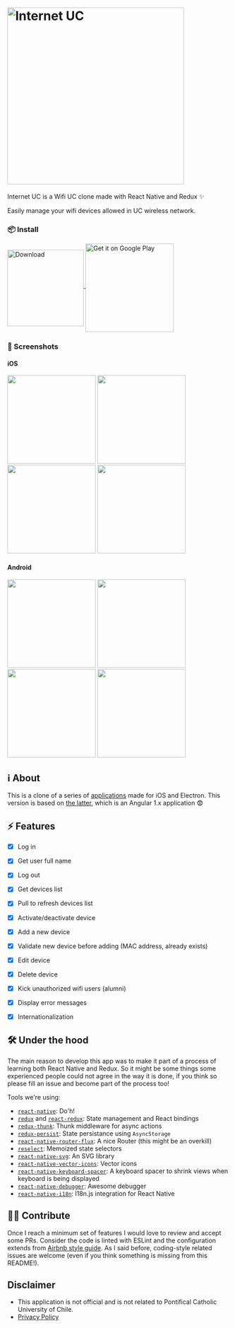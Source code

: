 # <img src="http://i.imgur.com/hahGLVQ.png" width="400" alt="Internet UC">

Internet UC is a Wifi UC clone made with React Native and Redux ✨

Easily manage your wifi devices allowed in UC wireless network.

### 📦 Install

 <a href="https://itunes.apple.com/us/app/internet-uc/id1211757367?ls=1&mt=8" style="height:78px" ><img alt="Download" src="http://linkmaker.itunes.apple.com/assets/shared/badges/en-us/appstore-lrg.svg" width="173" align="middle" />
 </a> <a href='https://play.google.com/store/apps/details?id=com.internetuc&pcampaignid=MKT-Other-global-all-co-prtnr-py-PartBadge-Mar2515-1' style="height:78px" ><img alt='Get it on Google Play' src='https://play.google.com/intl/en_us/badges/images/generic/en_badge_web_generic.png' width="200" align="middle" /></a>

### 📱 Screenshots

#### iOS

<img src="http://i.imgur.com/Sr3G9TW.png" width="200" /> <img src="http://i.imgur.com/NC2QvnQ.png" width="200" /> <img src="http://i.imgur.com/YgfB0VV.png" width="200" /> <img src="http://i.imgur.com/nvcFICB.png" width="200" />

#### Android

<img src="http://i.imgur.com/xmLjS1S.png" width="200"/> <img src="http://i.imgur.com/GtGAUHd.png" width="200"/> <img src="http://i.imgur.com/caHr3Yc.png" width="200"/> <img src="http://i.imgur.com/gQA16f6.png" width="200" />

## ℹ️ About
This is a clone of a series of [applications](https://negebauer.github.io/projects/wifiuc) made for iOS and Electron.
This version is based on [the latter](https://github.com/wachunei/wifiuc-menubar/), which is an Angular 1.x application 😨
## ⚡️ Features
- [x] Log in
- [x] Get user full name
- [x] Log out
- [x] Get devices list
- [x] Pull to refresh devices list
- [x] Activate/deactivate device
- [x] Add a new device
- [x] Validate new device before adding (MAC address, already exists)
- [x] Edit device
- [x] Delete device
- [x] Kick unauthorized wifi users (alumni)
- [x] Display error messages
- [x] Internationalization


## 🛠 Under the hood
The main reason to develop this app was to make it part of a process of learning both React Native and Redux. So it might be some things some experienced people could not agree in the way it is done, if you think so please fill an issue and become part of the process too!

Tools we're using:
* [`react-native`](https://github.com/facebook/react-native): Do'h!
* [`redux`](https://github.com/reactjs/redux) and [`react-redux`](https://github.com/reactjs/react-redux): State management and React bindings
* [`redux-thunk`](https://github.com/gaearon/redux-thunk): Thunk middleware for async actions
* [`redux-persist`](https://github.com/rt2zz/redux-persist): State persistance using `AsyncStorage`
* [`react-native-router-flux`](https://github.com/aksonov/react-native-router-flux): A nice Router (this might be an overkill)
* [`reselect`](https://github.com/reactjs/reselect): Memoized state selectors
* [`react-native-svg`](https://github.com/react-native-community/react-native-svg): An SVG library
* [`react-native-vector-icons`](https://github.com/oblador/react-native-vector-icons): Vector icons
* [`react-native-keyboard-spacer`](https://github.com/Andr3wHur5t/react-native-keyboard-spacer): A keyboard spacer to shrink views when keyboard is being displayed
* [`react-native-debugger`](https://github.com/jhen0409/react-native-debugger): Awesome debugger
* [`react-native-i18n`](https://github.com/AlexanderZaytsev/react-native-i18n): I18n.js integration for React Native

## ✊🏽 Contribute
Once I reach a minimum set of features I would love to review and accept some PRs.
Consider the code is linted with ESLint and the configuration extends from [Airbnb style guide](https://github.com/airbnb/javascript).
As I said before, coding-style related issues are welcome (even if you think something is missing from this README!).

## Disclaimer

* This application is not official and is not related to Pontifical Catholic University of Chile.
* [Privacy Policy](PRIVACY_POLICY.md)
